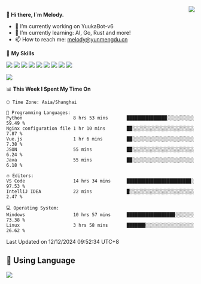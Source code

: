 <a href="#">
  <img align="right" src="https://github-readme-stats.vercel.app/api?username=melodyyuuka&count_private=true&show_icons=true" />
</a>

**👋 Hi there, I`m Melody.**

- 🔭 I’m currently working on YuukaBot-v6
- 🌱 I’m currently learning: AI, Go, Rust and more!
- 📫 How to reach me: melody@yunmengdu.cn

🌟 **My Skills** 

![](https://img.shields.io/badge/-Python-3e74a2?style=flat-square&logo=Python&logoColor=fff)
![](https://img.shields.io/badge/-Java-007396?style=flat-square&logo=OpenJDK&logoColor=fff)
![](https://img.shields.io/badge/-Node.js-339933?style=flat-square&logo=Node.js&logoColor=fff)
![](https://img.shields.io/badge/-Git-f05032?style=flat-square&logo=git&logoColor=fff)
![](https://img.shields.io/badge/-PostgreSQL-4169e1?style=flat-square&logo=PostgreSQL&logoColor=fff)
![](https://img.shields.io/badge/-Rust-000000?style=flat-square&logo=rust&logoColor=fff)
![](https://img.shields.io/badge/-VSCode-007acc?style=flat-square&logo=Visual-Studio-Code&logoColor=fff)
![](https://img.shields.io/badge/-FastAPI-009688?style=flat-square&logo=FastAPI&logoColor=fff)
![](https://img.shields.io/badge/-Linux-000000?style=flat-square&logo=Linux&logoColor=fff)


![](https://wakatime.com/badge/user/fa6dc0e2-47c5-4d2d-ae45-69fec6f2122c.svg)

<!--START_SECTION:waka-->
📊 **This Week I Spent My Time On** 

```text
🕑︎ Time Zone: Asia/Shanghai

💬 Programming Languages: 
Python                   8 hrs 53 mins       ███████████████░░░░░░░░░░   59.49 % 
Nginx configuration file 1 hr 10 mins        ██░░░░░░░░░░░░░░░░░░░░░░░    7.87 % 
Vue.js                   1 hr 6 mins         ██░░░░░░░░░░░░░░░░░░░░░░░    7.38 % 
JSON                     55 mins             ██░░░░░░░░░░░░░░░░░░░░░░░    6.24 % 
Java                     55 mins             ██░░░░░░░░░░░░░░░░░░░░░░░    6.18 % 

🔥 Editors: 
VS Code                  14 hrs 34 mins      ████████████████████████░   97.53 % 
IntelliJ IDEA            22 mins             █░░░░░░░░░░░░░░░░░░░░░░░░    2.47 % 

💻 Operating System: 
Windows                  10 hrs 57 mins      ██████████████████░░░░░░░   73.38 % 
Linux                    3 hrs 58 mins       ███████░░░░░░░░░░░░░░░░░░   26.62 % 
```


 Last Updated on 12/12/2024 09:52:34 UTC+8
<!--END_SECTION:waka-->

## 🥰 **Using Language**

![](https://github-readme-stats.vercel.app/api/wakatime?username=MelodyYuyuko&layout=compact&hide_border=true)
